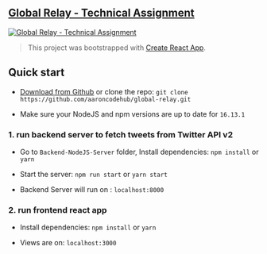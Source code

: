 ## [Global Relay - Technical Assignment]()


[![Global Relay - Technical Assignment](https://firebasestorage.googleapis.com/v0/b/github-c5c88.appspot.com/o/appScreenshot%2Ftweet%20saver.png?alt=media&token=a1a90d89-d240-4fa1-a21f-af6f9eece6b1)]()
> This project was bootstrapped with [Create React App](https://github.com/facebook/create-react-app).<br/>



## Quick start

- [Download from Github](https://github.com/aaroncodehub/global-relay/archive/refs/heads/master.zip) or clone the repo: `git clone https://github.com/aaroncodehub/global-relay.git`

- Make sure your NodeJS and npm versions are up to date for `16.13.1`

### 1. run backend server to fetch tweets from Twitter API v2

- Go to `Backend-NodeJS-Server` folder,  Install dependencies: `npm install` or `yarn`

- Start the server: `npm run start` or `yarn start`

- Backend Server will run on : `localhost:8000`

### 2. run frontend react app


- Install dependencies: `npm install` or `yarn` 

- Views are on: `localhost:3000`

